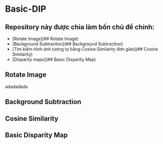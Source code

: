 # Basic-DIP
## Repository này được chia làm bốn chủ đề chính:
- [Rotate Image](## Rotate Image)
- [Background Subtraction](## Background Subtraction)
- [Tìm kiếm hình ảnh tương tự bằng Cosine Similarity đơn giản](## Cosine Similarity)
- [Disparity maps](## Basic Disparity Map)


## Rotate Image
adadadada

## Background Subtraction


## Cosine Similarity


## Basic Disparity Map
